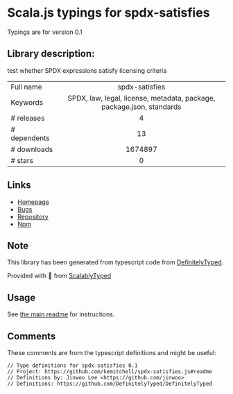 
# Scala.js typings for spdx-satisfies

Typings are for version 0.1

## Library description:
test whether SPDX expressions satisfy licensing criteria

|                    |                 |
| ------------------ | :-------------: |
| Full name          | spdx-satisfies |
| Keywords           | SPDX, law, legal, license, metadata, package, package.json, standards |
| # releases         | 4 |
| # dependents       | 13 |
| # downloads        | 1674897 |
| # stars            | 0 |

## Links
- [Homepage](https://github.com/kemitchell/spdx-satisfies.js#readme)
- [Bugs](https://github.com/kemitchell/spdx-satisfies.js/issues)
- [Repository](https://github.com/kemitchell/spdx-satisfies.js)
- [Npm](https://www.npmjs.com/package/spdx-satisfies)
    


## Note
This library has been generated from typescript code from [DefinitelyTyped](https://definitelytyped.org).

Provided with :purple_heart: from [ScalablyTyped](https://github.com/oyvindberg/ScalablyTyped)

## Usage
See [the main readme](../../readme.md) for instructions.

## Comments

These comments are from the typescript definitions and might be useful:
```
// Type definitions for spdx-satisfies 0.1
// Project: https://github.com/kemitchell/spdx-satisfies.js#readme
// Definitions by: Jinwoo Lee <https://github.com/jinwoo>
// Definitions: https://github.com/DefinitelyTyped/DefinitelyTyped

```

